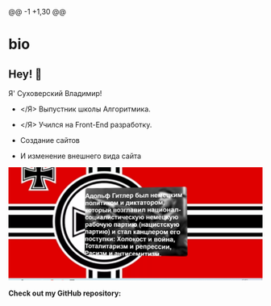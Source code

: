 @@ -1 +1,30 @@
# bio

<!-- <h2 align='center'>Lakshmanan Meiyappan @ Laxmena</h2>
<p align='center'><b>Graduate Student at University of Illinois at Chicago</b></p> -->


<h2>Hey! 👋</h2>




Я' Суховерский Владимир! 
- </Я> Выпустник школы Алгоритмика. 
- </Я> Учился на Front-End разработку.





- Создание сайтов
- И изменение внешнего вида сайта
  
<img src="/12.PNG">



__Check out my GitHub repository:__


<div>
